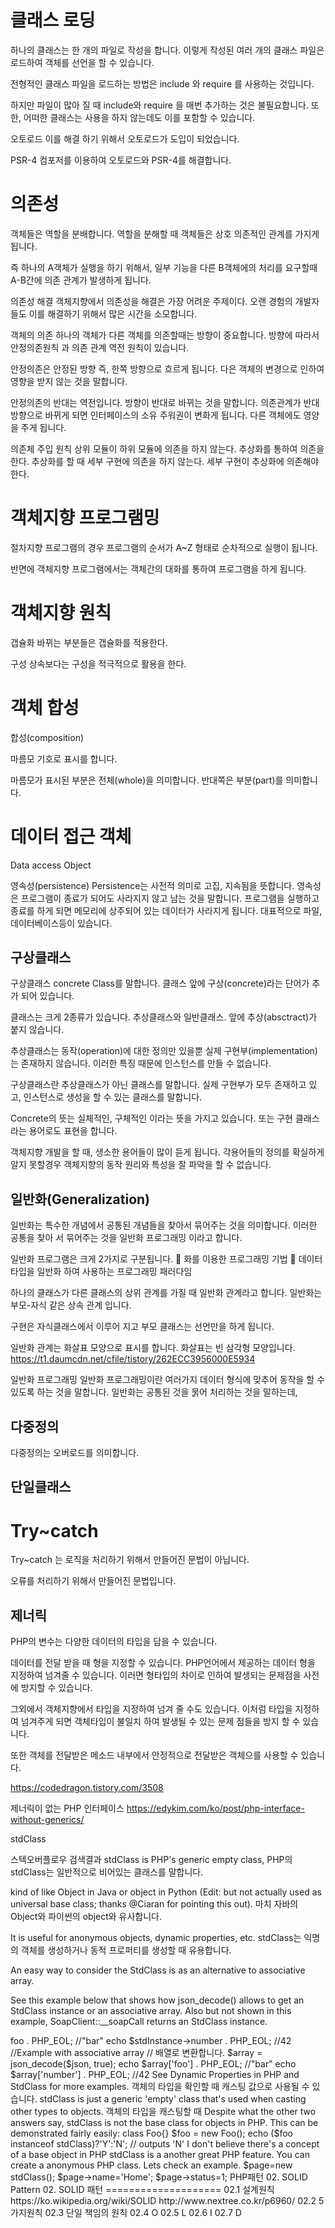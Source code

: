 
# 클래스 로딩


하나의 클래스는 한 개의 파일로 작성을 합니다.
이렇게 작성된 여러 개의 클래스 파일은 로드하여 객체를 선언을 할 수 있습니다.

전형적인 클래스 파일을 로드하는 방법은 include 와 require 를 사용하는 것입니다.


하지만 파일이 많아 질 때 include와 require 을 매번 추가하는 것은 불필요합니다. 또한, 어떠한 클래스는 사용을 하지 않는데도 이를 포함할 수 있습니다.

오토로드
이를 해결 하기 위해서 오토로드가 도입이 되었습니다.

PSR-4
컴포저를 이용하여 오토로드와 PSR-4를 해결합니다.


# 의존성

객체들은 역할을 분배합니다. 역할을 분해할 때 객체들은 상호 의존적인 관계를 가지게 됩니다.

즉 하나의 A객체가 실행을 하기 위해서, 일부 기능을 다른 B객체에의 처리를 요구할때 A-B간에 의존 관계가 발생하게 됩니다.



의존성 해결
객체지향에서 의존성을 해결은 가장 어려운 주제이다.
오랜 경험의 개발자들도 이를 해결하기 위해서 많은 시간을 소모합니다.

객체의 의존
하나의 객체가 다른 객체를 의존할때는 방향이 중요합니다.
방향에 따라서 안정의존원칙 과 의존 관계 역전 원칙이 있습니다.

안정의존은 안정된 방향 즉, 한쪽 방향으로 흐르게 됩니다. 다은 객체의 변경으로 인하여 영향을 받지 않는 것을 말합니다.

안정의존의 반대는 역전입니다. 방향이 반대로 바뀌는 것을 말합니다.
의존관계가 반대 방향으로 바뀌게 되면 인터페이스의 소유 주워권이 변화게 됩니다.
다른 객체에도 영양을 주게 됩니다.



의존체 주입 원칙
상위 모듈이 하위 모듈에 의존을 하지 않는다.
추상화를 통하여 의존을 한다.
추상화를 할 때 세부 구현에 의존을 하지 않는다. 세부 구현이 추상화에 의존해야 한다.



# 객체지향 프로그램밍

절차지향 프로그램의 경우 프로그램의 순서가 A~Z 형태로 순차적으로 실행이 됩니다.

반면에 객체지향 프로그램에서는 객체간의 대화를 통하여 프로그램을 하게 됩니다.



# 객체지향 원칙

갭슐화
바뀌는 부분들은 갭슐화를 적용한다.

구성
상속보다는 구성을 적극적으로 활용을 한다.


# 객체 합성
합성(composition)

마름모 기호로 표시를 합니다.

마름모가 표시된 부분은 전체(whole)을 의미합니다. 반대쪽은 부분(part)를 의미합니다.


# 데이터 접근 객체
Data access Object

영속성(persistence)
Persistence는 사전적 의미로 고집, 지속됨을 뜻합니다.
영속성은 프로그램이 종료가 되어도 사라지지 않고 남는 것을 말합니다. 프로그램을 실행하고 종료를 하게 되면 메모리에 상주되어 있는 데이터가 사라지게 됩니다.
대표적으로 파일, 데이터베이스등이 있습니다.



## 구상클래스

구상클래스 concrete Class를 말합니다.
클래스 앞에 구상(concrete)라는 단어가 추가 되어 있습니다. 

클래스는 크게 2종류가 있습니다. 추상클래스와 일반클래스.
앞에 추상(absctract)가 붙지 않습니다.

추상클래스는 동작(operation)에 대한 정의만 있을뿐 실제 구현부(implementation)는 존재하지 않습니다. 이러한 특징 때문에 인스턴스를 만들 수 없습니다.

구상클래스란 추상클래스가 아닌 클래스를 말합니다. 실제 구현부가 모두 존재하고 있고, 인스턴스로 생성을 할 수 있는 클래스를 말합니다.

Concrete의 뜻는 실체적인, 구체적인 이라는 뜻을 가지고 있습니다.
또는 구현 클래스라는 용어로도 표현을 합니다.



객체지향 개발을 할 때, 생소한 용어들이 많이 듣게 됩니다. 각용어들의 정의를 확실하게 알지 못할경우 객체지향의 동작 원리와 특성을 잘 파악을 할 수 없습니다.


## 일반화(Generalization)

일반화는 특수한 개념에서 공통된 개념들을 찾아서 묶어주는 것을 의미합니다. 이러한 공통을 찾아 서 묶어주는 것을 일반화 프로그래밍 이라고 합니다.

일반화 프로그램은 크게 2가지로 구분됩니다.
	화를 이용한 프로그래밍 기법
	데이터 타입을 일반화 하여 사용하는 프로그래밍 패러다임




하나의 클래스가 다른 클래스의 상위 관계를 가질 때 일반화 관계라고 합니다.
일반화는 부모-자식 같은 상속 관계 입니다.

구현은 자식클래스에서 이루어 지고 부모 클래스는 선언만을 하게 됩니다.

일반화 관계는 화살표 모양으로 표시를 합니다.  화살표는 빈 삼각형 모양입니다.
https://t1.daumcdn.net/cfile/tistory/262ECC3956000E5934

일반화 프로그래밍
일반화 프로그래밍이란 여러가지 데이터 형식에 맞추어 동작을 할 수 있도록 하는 것을 말합니다.
일반화는 공통된 것을 묽어 처리하는 것을 말하는데,


## 다중정의

다중정의는 오버로드를 의미합니다.


## 단일클래스



# Try~catch
Try~catch 는 로직을 처리하기 위해서 만들어진 문법이 아닙니다.

오류를 처리하기 위해서 만들어진 문법입니다.




## 제너릭
PHP의 변수는 다양한 데이터의 타입을 담을 수 있습니다.

데이터를 전달 받을 때 형을 지정할 수 있습니다. PHP언어에서 제공하는 데이터 형을 지정하여 넘겨줄 수 있습니다. 이러면 형타입의 차이로 인하여 발생되는 문제점을 사전에 방지할 수 있습니다.

그외에서 객체지향에서 타입을 지정하여 넘겨 줄 수도 있습니다. 이처럼 타입을 지정하여 넘겨주게 되면 객체타입이 불일치 하여 발생될 수 있는 문제 점들을 방지 할 수 있습니다.

또한 객체를 전달받은 메소드 내부에서 안정적으로 전달받은 객체으를 사용할 수 있습니다.

https://codedragon.tistory.com/3508


제너릭이 없는 PHP 인터페이스
https://edykim.com/ko/post/php-interface-without-generics/



stdClass


스텍오버플로우 검색결과
stdClass is PHP's generic empty class, 
PHP의 stdClass는 일반적으로 비어있는 클래스를 말합니다.

kind of like Object in Java or object in Python (Edit: but not actually used as universal base class; thanks @Ciaran for pointing this out).
마치 자바의 Object와 파이썬의 object와 유사합니다.

It is useful for anonymous objects, dynamic properties, etc.
stdClass는 익명의 객체를 생성하거나 동적 프로퍼티를 생성할 때 유용합니다.

An easy way to consider the StdClass is as an alternative to associative array. 


See this example below that shows 
how json_decode() allows to get an StdClass instance or an associative array. 
Also but not shown in this example, 
SoapClient::__soapCall returns an StdClass instance.
<?php
//Example with StdClass
// json 을 이용하여 객체를 생성합니다.
$json = '{ "foo": "bar", "number": 42 }';
$stdInstance = json_decode($json);

// 생성된 객체에 접근을 할 수 있습니다.
echo $stdInstance->foo . PHP_EOL; //"bar"
echo $stdInstance->number . PHP_EOL; //42


//Example with associative array
// 배열로 변환합니다.
$array = json_decode($json, true);
echo $array['foo'] . PHP_EOL; //"bar"
echo $array['number'] . PHP_EOL; //42
See Dynamic Properties in PHP and StdClass for more examples.

객체의 타입을 확인할 때 캐스팅 값으로 사용될 수 있습니다.
stdClass is just a generic 'empty' class that's used when casting other types to objects.
객체의 타입을 캐스팅할 때
Despite what the other two answers say, stdClass is not the base class for objects in PHP. This can be demonstrated fairly easily:
class Foo{}
$foo = new Foo();
echo ($foo instanceof stdClass)?'Y':'N';
// outputs 'N'
I don't believe there's a concept of a base object in PHP

stdClass is a another great PHP feature. You can create a anonymous PHP class. Lets check an example.
$page=new stdClass();
$page->name='Home';
$page->status=1;




PHP패턴 02. SOLID Pattern

02. SOLID 패턴
====================

02.1 설계원칙
https://ko.wikipedia.org/wiki/SOLID
http://www.nextree.co.kr/p6960/

02.2 5가지원칙


02.3 단일 책임의 원칙


02.4 O


02.5 L


02.6 I


02.7 D




